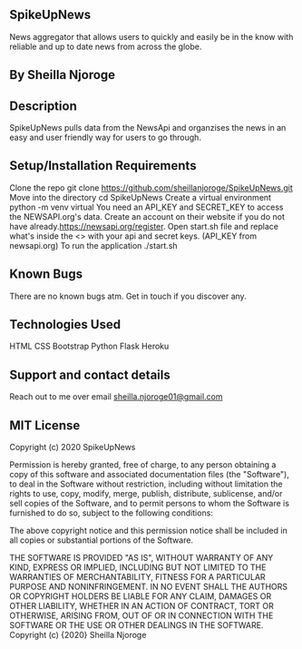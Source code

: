 ## SpikeUpNews
News aggregator that allows users to quickly and easily be in the know with reliable and up to date news from across the globe.

## By Sheilla Njoroge

## Description
SpikeUpNews pulls data from the NewsApi and organzises the news in an easy and user friendly way for users to go through.

## Setup/Installation Requirements
Clone the repo git clone https://github.com/sheillanjoroge/SpikeUpNews.git
Move into the directory cd SpikeUpNews
Create a virtual environment python -m venv virtual
You need an API_KEY and SECRET_KEY to access the NEWSAPI.org's data. Create an account on their website if you do not have already.https://newsapi.org/register.
Open start.sh file and replace what's inside the <> with your api and secret keys. (API_KEY from newsapi.org)
To run the application ./start.sh
## Known Bugs
There are no known bugs atm. Get in touch if you discover any.

## Technologies Used
HTML
CSS
Bootstrap
Python
Flask
Heroku

## Support and contact details
Reach out to me over email sheilla.njoroge01@gmail.com

## MIT License
Copyright (c) 2020 SpikeUpNews

Permission is hereby granted, free of charge, to any person obtaining a copy of this software and associated documentation files (the "Software"), to deal in the Software without restriction, including without limitation the rights to use, copy, modify, merge, publish, distribute, sublicense, and/or sell copies of the Software, and to permit persons to whom the Software is furnished to do so, subject to the following conditions:

The above copyright notice and this permission notice shall be included in all copies or substantial portions of the Software.

THE SOFTWARE IS PROVIDED "AS IS", WITHOUT WARRANTY OF ANY KIND, EXPRESS OR IMPLIED, INCLUDING BUT NOT LIMITED TO THE WARRANTIES OF MERCHANTABILITY, FITNESS FOR A PARTICULAR PURPOSE AND NONINFRINGEMENT. IN NO EVENT SHALL THE AUTHORS OR COPYRIGHT HOLDERS BE LIABLE FOR ANY CLAIM, DAMAGES OR OTHER LIABILITY, WHETHER IN AN ACTION OF CONTRACT, TORT OR OTHERWISE, ARISING FROM, OUT OF OR IN CONNECTION WITH THE SOFTWARE OR THE USE OR OTHER DEALINGS IN THE SOFTWARE. Copyright (c) {2020} Sheilla Njoroge